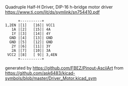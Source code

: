 Quadruple Half-H Driver, DIP-16
h-bridge motor driver
https://www.ti.com/lit/ds/symlink/sn754410.pdf


	      +----------+
	1,2EN |[1]   [16]| VCC1
	   1A |[2]   [15]| 4A
	   1Y |[3]   [14]| 4Y
	  GND |[4]   [13]| GND
	  GND |[5]   [12]| GND
	   2Y |[6]   [11]| 3Y
	   2A |[7]   [10]| 3A
	 VCC2 |[8]   [ 9]| 3,4EN
	      +----------+


generated by https://github.com/FBEZ/Pinout-AsciiArt from https://github.com/ask6483/kicad-symbols/blob/master/Driver_Motor.kicad_sym